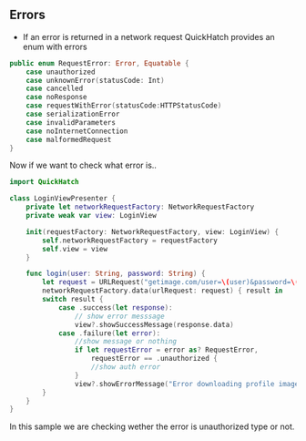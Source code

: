 ## **Errors**
- If an error is returned in a network request QuickHatch provides an enum with errors
```swift
public enum RequestError: Error, Equatable {
    case unauthorized
    case unknownError(statusCode: Int)
    case cancelled
    case noResponse
    case requestWithError(statusCode:HTTPStatusCode)
    case serializationError
    case invalidParameters
    case noInternetConnection
    case malformedRequest
}	
```
Now if we want to check what error is..
```swift
import QuickHatch

class LoginViewPresenter {
    private let networkRequestFactory: NetworkRequestFactory
    private weak var view: LoginView

    init(requestFactory: NetworkRequestFactory, view: LoginView) {
        self.networkRequestFactory = requestFactory
        self.view = view
    }

    func login(user: String, password: String) {
        let request = URLRequest("getimage.com/user=\(user)&password=\(password)")
        networkRequestFactory.data(urlRequest: request) { result in
        switch result {
            case .success(let response):
                // show error messsage
                view?.showSuccessMessage(response.data)
            case .failure(let error):
                //show message or nothing
                if let requestError = error as? RequestError,
                    requestError == .unauthorized {
                    //show auth error
                }
                view?.showErrorMessage("Error downloading profile image")
        }
    }
}	
```
In this sample we are checking wether the error is unauthorized type or not.
